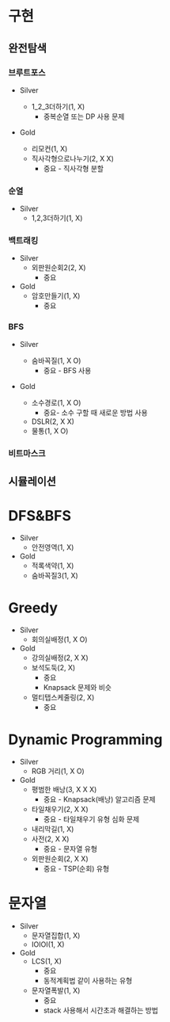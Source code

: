 # 구현
## 완전탐색

### 브루트포스
- Silver
  - 1_2_3더하기(1, X)
    - 중복순열 또는 DP 사용 문제
  
- Gold
  - 리모컨(1, X)
  - 직사각형으로나누기(2, X X)
    - 중요 - 직사각형 분할

### 순열
- Silver
  - 1,2,3더하기(1, X)

### 백트래킹
- Silver
  - 외판원순회2(2, X)
    - 중요
- Gold
  - 암호만들기(1, X)
    - 중요
    
### BFS
- Silver
  - 숨바꼭질(1, X O)
    - 중요 - BFS 사용

- Gold
  - 소수경로(1, X O)
    - 중요- 소수 구할 때 새로운 방법 사용
  - DSLR(2, X X)   
  - 물통(1, X O)

### 비트마스크

## 시뮬레이션
  

# DFS&BFS
- Silver
  - 안전영역(1, X)
- Gold
  - 적록색약(1, X) 
  - 숨바꼭질3(1, X)

# Greedy
- Silver
  - 회의실배정(1, X O)
- Gold
  - 강의실배정(2, X X)
  - 보석도둑(2, X)
    - 중요
    - Knapsack 문제와 비슷
  - 멀티탭스케줄링(2, X)
    - 중요

# Dynamic Programming
- Silver
  - RGB 거리(1, X O)
- Gold
  - 평범한 배낭(3, X X X)
    - 중요 - Knapsack(배낭) 알고리즘 문제  
  - 타일채우기(2, X X)
    - 중요 - 타일채우기 유형 심화 문제
  - 내리막길(1, X)
  - 사전(2, X X)
    - 중요 - 문자열 유형
  - 외판원순회(2, X X)
    - 중요 - TSP(순회) 유형

# 문자열
- Silver
  - 문자열집합(1, X)
  - IOIOI(1, X)
- Gold
  - LCS(1, X)
    - 중요
    - 동적계획법 같이 사용하는 유형
  - 문자열폭발(1, X)
    - 중요
    - stack 사용해서 시간초과 해결하는 방법